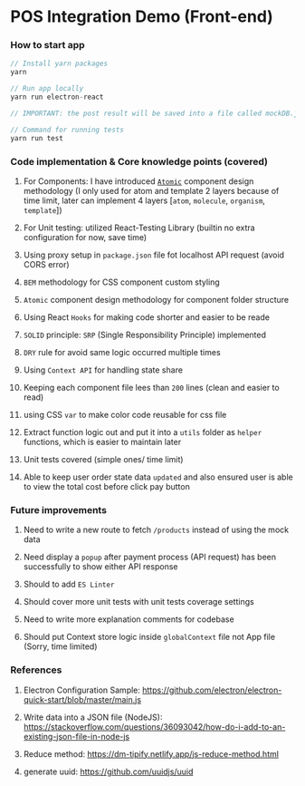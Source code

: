 # POS Integration Demo (Front-end)

### How to start app

```js
// Install yarn packages
yarn

// Run app locally
yarn run electron-react

// IMPORTANT: the post result will be saved into a file called mockDB.json

// Command for running tests
yarn run test
```


### Code implementation & Core knowledge points (covered)

1. For Components: I have introduced <a href="https://atomicdesign.bradfrost.com/chapter-2/" target="_blank">`Atomic`</a> component design methodology (I only used for atom and template 2 layers because of time limit, later can implement 4 layers [`atom`, `molecule`, `organism`, `template`])

2. For Unit testing: utilized React-Testing Library (builtin no extra configuration for now, save time)

3. Using proxy setup in `package.json` file fot localhost API request (avoid CORS error)

4. `BEM` methodology for CSS component custom styling

5. `Atomic` component design methodology for component folder structure

6. Using React `Hooks` for making code shorter and easier to be reade

7. `SOLID` principle: `SRP` (Single Responsibility Principle) implemented

8. `DRY` rule for avoid same logic occurred multiple times

9. Using `Context API` for handling state share

10. Keeping each component file lees than `200` lines (clean and easier to read)

11. using CSS `var` to make color code reusable for css file

12. Extract function logic out and put it into a `utils` folder as `helper` functions, which is easier to maintain later

13. Unit tests covered (simple ones/ time limit)

14. Able to keep user order state data `updated` and also ensured user is able to view the total cost before click pay button 

### Future improvements

1. Need to write a new route to fetch `/products` instead of using the mock data

2. Need display a `popup` after payment process (API request) has been successfully to show either API response

3. Should to add `ES Linter`

4. Should cover more unit tests with unit tests coverage settings

5. Need to write more explanation comments for codebase

6. Should put Context store logic inside `globalContext` file not App file (Sorry, time limited)

### References

1. Electron Configuration Sample: https://github.com/electron/electron-quick-start/blob/master/main.js

2. Write data into a JSON file (NodeJS): https://stackoverflow.com/questions/36093042/how-do-i-add-to-an-existing-json-file-in-node-js

3. Reduce method: https://dm-tipify.netlify.app/js-reduce-method.html

4. generate uuid: https://github.com/uuidjs/uuid
